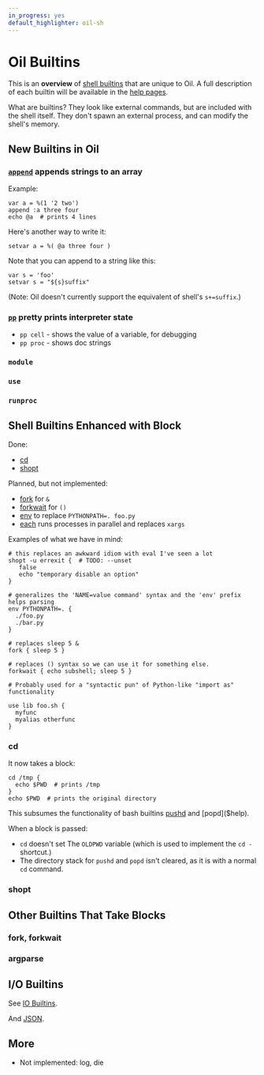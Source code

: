 ```yaml
---
in_progress: yes
default_highlighter: oil-sh
---
```


Oil Builtins
============

<!-- TODO: This doc could be an alternative categorization to the auto-genrated
     builtin-index.md ? -->

This is an **overview** of [shell builtins]($xref:shell-builtin) that are
unique to Oil.  A full description of each builtin will be available in the
[help pages](help-index.html).

What are builtins?  They look like external commands, but are included with the
shell itself.  They don't spawn an external process, and can modify the shell's
memory.

<div id="toc">
</div>

## New Builtins in Oil

### [`append`]($help) appends strings to an array

Example:

    var a = %(1 '2 two')
    append :a three four
    echo @a  # prints 4 lines

Here's another way to write it:

    setvar a = %( @a three four )

Note that you can append to a string like this:

    var s = 'foo'
    setvar s = "${s}suffix"

(Note: Oil doesn't currently support the equivalent of shell's `s+=suffix`.)

### [`pp`]($help) pretty prints interpreter state

- `pp cell` - shows the value of a variable, for debugging
- `pp proc` - shows doc strings

### `module`

### `use`

### `runproc`

## Shell Builtins Enhanced with Block

Done:

- [cd]($help)
- [shopt]($help)

Planned, but not implemented:

- [fork]($help) for `&`
- [forkwait]($help) for `()`
- [env]($help) to replace `PYTHONPATH=. foo.py`
- [each]($help) runs processes in parallel and replaces `xargs`

Examples of what we have in mind:

```
# this replaces an awkward idiom with eval I've seen a lot
shopt -u errexit {  # TODO: --unset
   false
   echo "temporary disable an option"
} 

# generalizes the 'NAME=value command' syntax and the 'env' prefix helps parsing
env PYTHONPATH=. {
  ./foo.py
  ./bar.py
}

# replaces sleep 5 &
fork { sleep 5 }

# replaces () syntax so we can use it for something else.
forkwait { echo subshell; sleep 5 }

# Probably used for a "syntactic pun" of Python-like "import as" functionality

use lib foo.sh {
  myfunc
  myalias otherfunc
}
```

### cd

It now takes a block:

    cd /tmp {
      echo $PWD  # prints /tmp
    }
    echo $PWD  # prints the original directory


This subsumes the functionality of bash builtins [pushd]($help) and
[popd]($help).

When a block is passed:

- `cd` doesn't set The `OLDPWD` variable (which is used to implement the `cd -`
  shortcut.)
- The directory stack for `pushd` and `popd` isn't cleared, as it is with a
  normal `cd` command.

### shopt

## Other Builtins That Take Blocks

### fork, forkwait

### argparse

## I/O Builtins

See [IO Builtins](io-builtins.html).

And [JSON](json.html).

## More

- Not implemented: log, die
